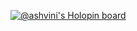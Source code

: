 <!-- ### Hi there 👋



<!--
**IT21276446/IT21276446** is a ✨ _special_ ✨ repository because its `README.md` (this file) appears on your GitHub profile.

Here are some ideas to get you started:

- 🔭 I’m currently working on ...
- 🌱 I’m currently learning ...
- 👯 I’m looking to collaborate on ...
- 🤔 I’m looking for help with ...
- 💬 Ask me about ...
- 📫 How to reach me: ...
- 😄 Pronouns: ...
- ⚡ Fun fact: ...
-->

<!--  <h5>Languages and Tools</h5>
  <p align="left"> -->
<!--          <img src="https://cdn.jsdelivr.net/gh/devicons/devicon/icons/androidstudio/androidstudio-original.svg" width="30" height="30" />
            <img src="https://cdn.jsdelivr.net/gh/devicons/devicon/icons/pycharm/pycharm-original.svg" width="30" height="30"/>
            <img src="https://cdn.jsdelivr.net/gh/devicons/devicon/icons/vscode/vscode-original.svg" width="30" height="30" />  
            <img src="https://cdn.jsdelivr.net/gh/devicons/devicon/icons/visualstudio/visualstudio-plain.svg" width="30" height="30" />                      
            <img src="https://cdn.jsdelivr.net/gh/devicons/devicon/icons/rstudio/rstudio-original.svg" width="30" height="30" />
            <img src="https://cdn.jsdelivr.net/gh/devicons/devicon/icons/java/java-original.svg" width="30" height="30" />
            <img src="https://cdn.jsdelivr.net/gh/devicons/devicon/icons/kotlin/kotlin-original.svg" width="30" height="30" />
            <img src="https://cdn.jsdelivr.net/gh/devicons/devicon/icons/html5/html5-original.svg" width="30" height="30"/>  
            <img src="https://cdn.jsdelivr.net/gh/devicons/devicon/icons/bootstrap/bootstrap-original.svg" width="30" height="30"/>                  
            <img src="https://cdn.jsdelivr.net/gh/devicons/devicon/icons/css3/css3-original.svg" width="30" height="30"/>          
            <img src="https://cdn.jsdelivr.net/gh/devicons/devicon/icons/php/php-original.svg" width="30" height="30"/>  
            <img src="https://cdn.jsdelivr.net/gh/devicons/devicon/icons/mysql/mysql-original.svg" width="30" height="30"/>                  
            <img src="https://cdn.jsdelivr.net/gh/devicons/devicon/icons/c/c-original.svg" width="30" height="30"/>          
            <img src="https://cdn.jsdelivr.net/gh/devicons/devicon/icons/cplusplus/cplusplus-original.svg" width="30" height="30"/>                    
            <img src="https://cdn.jsdelivr.net/gh/devicons/devicon/icons/javascript/javascript-original.svg" width="30" height="30"/>          
            <img src="https://cdn.jsdelivr.net/gh/devicons/devicon/icons/react/react-original.svg" width="30" height="30"/> 
            <img src="https://cdn.jsdelivr.net/gh/devicons/devicon/icons/mongodb/mongodb-original.svg" width="30" height="30"/>          
            <img src="https://cdn.jsdelivr.net/gh/devicons/devicon/icons/express/express-original.svg" width="30" height="30"/>          
            <img src="https://cdn.jsdelivr.net/gh/devicons/devicon/icons/nodejs/nodejs-original.svg" width="30" height="30"/>       -->
<!--   </p> -->



           
          

 [![@ashvini's Holopin board](https://holopin.me/ashvini)](https://holopin.io/@ashvini) 


<!--![GitHub stats](https://github-readme-stats.vercel.app/api?username=IT21276446&show_icons=true&theme=codeSTACKr)-->
<!--![Snake animation](https://github.com/thepiyushmalhotra/thepiyushmalhotra/blob/output/github-contribution-grid-snake.svg) -->


<!--![Top Langs](https://github-readme-stats.vercel.app/api/top-langs/?username=IT21276446&theme=tokyonight)-->
